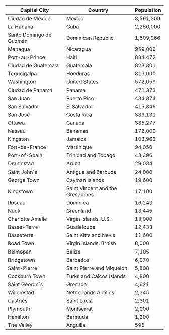 | Capital City | Country | Population |
| --- | --- | --- |
| Ciudad de México | Mexico | 8,591,309 |
| La Habana | Cuba | 2,256,000 |
| Santo Domingo de Guzmán | Dominican Republic | 1,609,966 |
| Managua | Nicaragua | 959,000 |
| Port-au-Prince | Haiti | 884,472 |
| Ciudad de Guatemala | Guatemala | 823,301 |
| Tegucigalpa | Honduras | 813,900 |
| Washington | United States | 572,059 |
| Ciudad de Panamá | Panama | 471,373 |
| San Juan | Puerto Rico | 434,374 |
| San Salvador | El Salvador | 415,346 |
| San José | Costa Rica | 339,131 |
| Ottawa | Canada | 335,277 |
| Nassau | Bahamas | 172,000 |
| Kingston | Jamaica | 103,962 |
| Fort-de-France | Martinique | 94,050 |
| Port-of-Spain | Trinidad and Tobago | 43,396 |
| Oranjestad | Aruba | 29,034 |
| Saint John´s | Antigua and Barbuda | 24,000 |
| George Town | Cayman Islands | 19,600 |
| Kingstown | Saint Vincent and the Grenadines | 17,100 |
| Roseau | Dominica | 16,243 |
| Nuuk | Greenland | 13,445 |
| Charlotte Amalie | Virgin Islands, U.S. | 13,000 |
| Basse-Terre | Guadeloupe | 12,433 |
| Basseterre | Saint Kitts and Nevis | 11,600 |
| Road Town | Virgin Islands, British | 8,000 |
| Belmopan | Belize | 7,105 |
| Bridgetown | Barbados | 6,070 |
| Saint-Pierre | Saint Pierre and Miquelon | 5,808 |
| Cockburn Town | Turks and Caicos Islands | 4,800 |
| Saint George´s | Grenada | 4,621 |
| Willemstad | Netherlands Antilles | 2,345 |
| Castries | Saint Lucia | 2,301 |
| Plymouth | Montserrat | 2,000 |
| Hamilton | Bermuda | 1,200 |
| The Valley | Anguilla | 595 |
